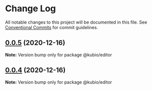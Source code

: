 # Change Log

All notable changes to this project will be documented in this file.
See [Conventional Commits](https://conventionalcommits.org) for commit guidelines.

## [0.0.5](https://github.com/extendthemes/kubio/compare/v0.0.4...v0.0.5) (2020-12-16)

**Note:** Version bump only for package @kubio/editor





## [0.0.4](https://github.com/extendthemes/kubio/compare/v0.0.2...v0.0.4) (2020-12-16)

**Note:** Version bump only for package @kubio/editor
